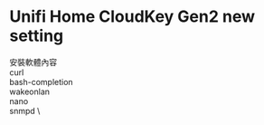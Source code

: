 # Unifi Home CloudKey Gen2 new setting

安裝軟體內容 \
curl \
bash-completion \
wakeonlan \
nano \
snmpd \
